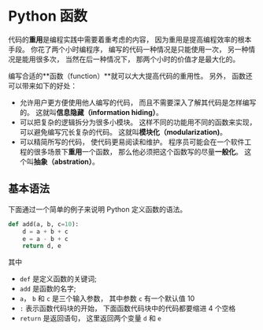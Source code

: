 # Python 函数

代码的**重用**是编程实践中需要着重考虑的内容， 因为重用是提高编程效率的根本手段。 你花了两个小时编程序， 编写的代码一种情况是只能使用一次， 另一种情况是能用很多次， 当然在后一种情况下， 那两个小时的价值才是最大化的。

编写合适的**函数（function）**就可以大大提高代码的重用性。 另外， 函数还可以带来如下的好处：

* 允许用户更方便使用他人编写的代码， 而且不需要深入了解其代码是怎样编写的。 这就叫**信息隐藏（information hiding）**。
* 可以把复杂的逻辑拆分为很多小模块。 这样不同的功能用不同的函数来实现， 可以避免编写冗长复杂的代码。 这就叫**模块化（modularization)**。
* 可以精简所写的代码， 使代码更易阅读和维护。 程序员可能会在一个软件工程的很多场景下**重用**一个函数， 那么他必须把这个函数写的尽量**一般化**。 这个叫**抽象（abstration）**。

## 基本语法

下面通过一个简单的例子来说明 Python 定义函数的语法。

```python
def add(a, b, c=10):
    d = a + b + c
    e = a - b + c
    return d, e
```
其中 
* `def` 是定义函数的关键词;
* `add` 是函数的名字;
* `a`， `b` 和 `c` 是三个输入参数， 其中参数 `c` 有一个默认值 10
* `:` 表示函数代码块的开始， 下面函数代码块中的代码都要缩进 4 个空格
* `return` 是返回语句， 这里返回两个变量 `d` 和 `e`



